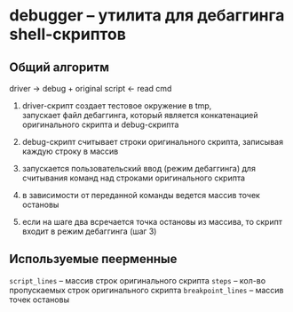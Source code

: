 # debugger – утилита для дебаггинга shell-скриптов

## Общий алгоритм

driver -> debug + original script <- read cmd

1. driver-скрипт создает тестовое окружение в tmp, <br />
   запускает файл дебаггинга, который является конкатенацией
   оригинального скрипта и debug-скрипта

2. debug-скрипт считывает строки оригинального скрипта,
   записывая каждую строку в массив

3. запускается пользовательский ввод (режим дебаггинга)
   для считывания команд над строками оригинального скрипта

4. в зависимости от переданной команды ведется
   массив точек остановы

5. если на шаге два всречается точка остановы из массива,
   то скрипт входит в режим дебаггинга (шаг 3)

## Используемые пеерменные

`script_lines` – массив строк оригинального скрипта
`steps` – кол-во пропускаемых строк оригинального скрипта
`breakpoint_lines` – массив точек остановы
